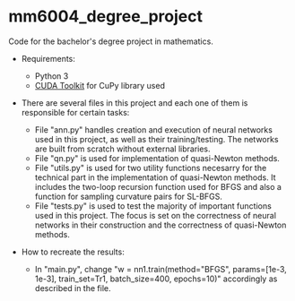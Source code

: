 # mm6004_degree_project

Code for the bachelor's degree project in mathematics.

* Requirements:
  * Python 3
  * [CUDA Toolkit](https://developer.nvidia.com/cuda-downloads) for CuPy library used

* There are several files in this project and each one of them is responsible for certain tasks:
  * File "ann.py" handles creation and execution of neural networks used in this project, as well as their training/testing. The
    networks are built from scratch without external libraries.
  * File "qn.py" is used for implementation of quasi-Newton methods.
  * File "utils.py" is used for two utility functions necesarry for the technical part in the implementation of quasi-Newton methods.
    It includes the two-loop recursion function used for BFGS and also a function for sampling curvature pairs for SL-BFGS.
  * File "tests.py" is used to test the majority of important functions used in this project. The focus is set on the correctness of
    neural networks in their construction and the correctness of quasi-Newton methods.
    
* How to recreate the results:
  * In "main.py", change "w = nn1.train(method="BFGS", params=[1e-3, 1e-3], train_set=Tr1, batch_size=400, epochs=10)" accordingly as described in
    the file.
